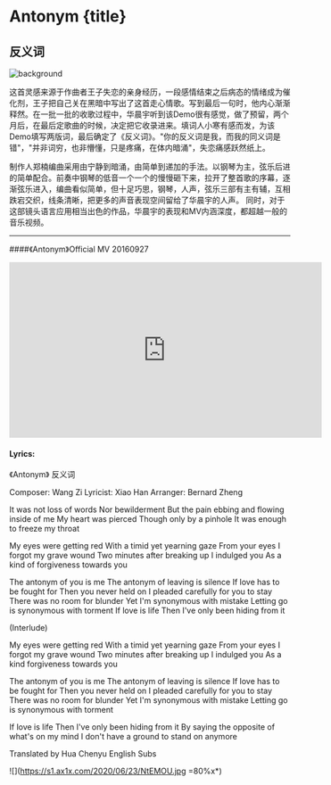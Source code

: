 # Antonym {title}
## 反义词
![background](https://s1.ax1x.com/2020/06/23/NtEulV.jpg)

这首灵感来源于作曲者王子失恋的亲身经历，一段感情结束之后病态的情绪成为催化剂，王子把自己关在黑暗中写出了这首走心情歌。写到最后一句时，他内心渐渐释然。在一批一批的收歌过程中，华晨宇听到该Demo很有感觉，做了预留，两个月后，在最后定歌曲的时候，决定把它收录进来。填词人小寒有感而发，为该Demo填写两版词，最后确定了《反义词》。"你的反义词是我，而我的同义词是错"，"并非词穷，也非懵懂，只是疼痛，在体内暗涌"，失恋痛感跃然纸上。

制作人郑楠编曲采用由宁静到暗涌，由简单到递加的手法。以钢琴为主，弦乐后进的简单配合。前奏中钢琴的低音一个一个的慢慢砸下来，拉开了整首歌的序幕，逐渐弦乐进入，编曲看似简单，但十足巧思，钢琴，人声，弦乐三部有主有辅，互相跌宕交织，线条清晰，把更多的声音表现空间留给了华晨宇的人声。 同时，对于这部镜头语言应用相当出色的作品，华晨宇的表现和MV内涵深度，都超越一般的音乐视频。

---------------------------------

####《Antonym》Official MV 20160927

<iframe width="560" height="315" src="https://www.youtube.com/embed/n8-qrOPm2r0" frameborder="0" allow="accelerometer; autoplay; encrypted-media; gyroscope; picture-in-picture" allowfullscreen></iframe>


#### Lyrics:
<div class="box">
《Antonym》
  反义词
   
Composer: Wang Zi
Lyricist: Xiao Han
Arranger: Bernard Zheng

It was not loss of words
Nor bewilderment
But the pain ebbing and flowing inside of me
My heart was pierced
Though only by a pinhole
It was enough to freeze my throat

My eyes were getting red
With a timid yet yearning gaze
From your eyes
I forgot my grave wound
Two minutes after breaking up
I indulged you
As a kind of forgiveness towards you

The antonym of you is me
The antonym of leaving is silence
If love has to be fought for
Then you never held on
I pleaded carefully for you to stay
There was no room for blunder
Yet I'm synonymous with mistake
Letting go is synonymous with torment
If love is life
Then I've only been hiding from it

(Interlude)

My eyes were getting red
With a timid yet yearning gaze
From your eyes
I forgot my grave wound
Two minutes after breaking up
I indulged you
As a kind forgiveness towards you

The antonym of you is me
The antonym of leaving is silence
If love has to be fought for
Then you never held on
I pleaded carefully for you to stay
There was no room for blunder
Yet I'm synonymous with mistake
Letting go is synonymous with torment

If love is life
Then I've only been hiding from it
By saying the opposite of what's on my mind
I don't have a ground to stand on anymore

Translated by Hua Chenyu English Subs
</div>

![](https://s1.ax1x.com/2020/06/23/NtEMOU.jpg =80%x*)